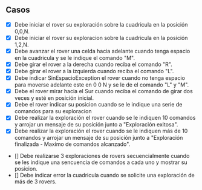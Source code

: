## Casos
- [x] Debe iniciar el rover su exploración sobre la cuadricula en la posición 0,0,N.
- [x] Debe iniciar el rover su exploracion sobre la cuadricula en la posición 1,2,N.
- [x] Debe avanzar el rover una celda hacia adelante cuando tenga espacio en la cuadricula y se le indique el comando "M".
- [x] Debe girar el rover a la derecha cuando reciba el comando "R".
- [x] Debe girar el rover a la izquierda cuando reciba el comando "L".
- [x] Debe indicar SinEspacioException el rover cuando no tenga espacio para moverse adelante este en 0 0 N y se le de el comando "L" y "M".
- [x] Debe el rover mirar hacia el Sur cuando reciba el comando de girar dos veces y esté en posición inicial.  
- [x] Debe el rover indicar su posicion cuando se le indique una serie de comandos para su exploracion
- [x] Debe realizar la exploración el rover cuando se le indiquen 10 comandos y arrojar un mensaje de su posición junto a "Exploración exitosa". 
- [x] Debe realizar la exploración el rover cuando se le indiquen más de 10 comandos y arrojar un mensaje de su posición junto a "Exploración finalizada - Maximo de comandos alcanzado".
- [] Debe realizarse 3 exploraciones de rovers secuencialmente cuando se les indique una sencuencia de comandos a cada uno y mostrar su posicion.
- [] Debe indicar error la cuadricula cuando se solicite una exploración de más de 3 rovers.

